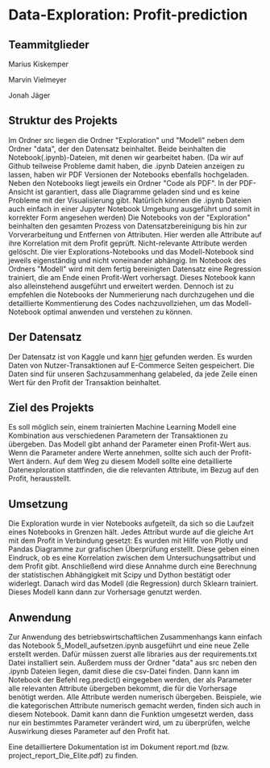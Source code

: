 # Data-Exploration: Profit-prediction

## Teammitglieder
Marius Kiskemper

Marvin Vielmeyer

Jonah Jäger

## Struktur des Projekts
Im Ordner src liegen die Ordner "Exploration" und "Modell" neben dem Ordner "data", der den Datensatz beinhaltet. Beide beinhalten die Notebook(.ipynb)-Dateien, mit denen wir gearbeitet haben. (Da wir auf Github teilweise Probleme damit haben, die .ipynb Dateien anzeigen zu lassen, haben wir PDF Versionen der Notebooks ebenfalls hochgeladen. Neben den Notebooks liegt jeweils ein Ordner "Code als PDF". In der PDF-Ansicht ist garantiert, dass alle Diagramme geladen sind und es keine Probleme mit der Visualisierung gibt. Natürlich können die .ipynb Dateien auch einfach in einer Jupyter Notebook Umgebung ausgeführt und somit in korrekter Form angesehen werden)
Die Notebooks von der "Exploration" beinhalten den gesamten Prozess von Datensatzbereinigung bis hin zur Vorverarbeitung und Entfernen von Attributen. Hier werden alle Attribute auf ihre Korrelation mit dem Profit geprüft. Nicht-relevante Attribute werden gelöscht. Die vier Explorations-Notebooks und das Modell-Notebook sind jeweils eigenständig und nicht voneinander abhängig.
Im Notebook des Ordners "Modell" wird mit dem fertig bereinigten Datensatz eine Regression trainiert, die am Ende einen Profit-Wert vorhersagt. Dieses Notebook kann also alleinstehend ausgeführt und erweitert werden. Dennoch ist zu empfehlen die Notebooks der Nummerierung nach durchzugehen und die detaillierte Kommentierung des Codes nachzuvollziehen, um das Modell-Notebook optimal anwenden und verstehen zu können.

## Der Datensatz
Der Datensatz ist von Kaggle und kann [hier](https://www.kaggle.com/apoorvaappz/global-super-store-dataset "hier") gefunden werden. Es wurden Daten von Nutzer-Transaktionen auf E-Commerce Seiten gespeichert. Die Daten sind für unseren Sachzusammenhang gelabeled, da jede Zeile einen Wert für den Profit der Transaktion beinhaltet.

## Ziel des Projekts
Es soll möglich sein, einem trainierten Machine Learning Modell eine Kombination aus verschiedenen Parametern der Transaktionen zu übergeben. Das Modell gibt anhand der Parameter einen Profit-Wert aus. Wenn die Parameter andere Werte annehmen, sollte sich auch der Profit-Wert ändern. Auf dem Weg zu diesem Modell sollte eine detaillierte Datenexploration stattfinden, die die relevanten Attribute, im Bezug auf den Profit, herausstellt.

## Umsetzung
Die Exploration wurde in vier Notebooks aufgeteilt, da sich so die Laufzeit eines Notebooks in Grenzen hält. Jedes Attribut wurde auf die gleiche Art mit dem Profit in Verbindung gesetzt: Es wurden mit Hilfe von Plotly und Pandas Diagramme zur grafischen Überprüfung erstellt. Diese geben einen Eindruck, ob es eine Korrelation zwischen dem Untersuchungsattribut und dem Profit gibt. Anschließend wird diese Annahme durch eine Berechnung der statistischen Abhängigkeit mit Scipy und Dython bestätigt oder widerlegt.
Danach wird das Modell (die Regression) durch Sklearn trainiert. Dieses Modell kann dann zur Vorhersage genutzt werden. 

## Anwendung
Zur Anwendung des betriebswirtschaftlichen Zusammenhangs kann einfach das Notebook 5_Modell_aufsetzen.ipynb ausgeführt und eine neue Zelle erstellt werden. Dafür müssen zuerst alle libraries aus der requirements.txt Datei installiert sein. Außerdem muss der Ordner "data" aus src neben den .ipynb Dateien liegen, damit diese die csv-Datei finden. Dann kann im Notebook der Befehl reg.predict() eingegeben werden, der als Parameter alle relevanten Attribute übergeben bekommt, die für die Vorhersage benötigt werden. Alle Attribute werden numerisch übergeben. Beispiele, wie die kategorischen Attribute numerisch gemacht werden, finden sich auch in diesem Notebook. 
Damit kann dann die Funktion umgesetzt werden, dass nur ein bestimmtes Parameter verändert wird, um zu überprüfen, welche Auswirkung dieses Parameter auf den Profit hat.


Eine detailliertere Dokumentation ist im Dokument report.md (bzw. project_report_Die_Elite.pdf) zu finden.
